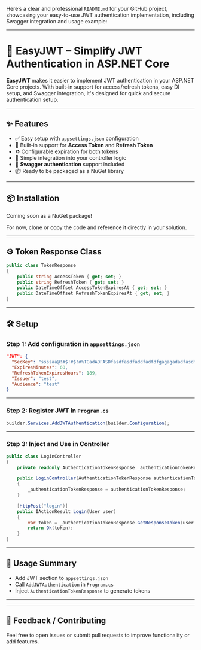 Here’s a clear and professional `README.md` for your GitHub project, showcasing your easy-to-use JWT authentication implementation, including Swagger integration and usage example:

---

# 🔐 EasyJWT – Simplify JWT Authentication in ASP.NET Core

**EasyJWT** makes it easier to implement JWT authentication in your ASP.NET Core projects. With built-in support for access/refresh tokens, easy DI setup, and Swagger integration, it's designed for quick and secure authentication setup.

---

## ✨ Features

* ✅ Easy setup with `appsettings.json` configuration
* 🔐 Built-in support for **Access Token** and **Refresh Token**
* ♻️ Configurable expiration for both tokens
* 🔄 Simple integration into your controller logic
* 📘 **Swagger authentication** support included
* 📦 Ready to be packaged as a NuGet library

---

## 📦 Installation

Coming soon as a NuGet package!

For now, clone or copy the code and reference it directly in your solution.

---

## ⚙️ Token Response Class

```csharp
public class TokenResponse
{
    public string AccessToken { get; set; }
    public string RefreshToken { get; set; }
    public DateTimeOffset AccessTokenExpiresAt { get; set; }
    public DateTimeOffset RefreshTokenExpiresAt { get; set; }
}
```

---

## 🛠️ Setup

### Step 1: Add configuration in `appsettings.json`

```json
"JWT": {
  "SecKey": "ssssaa@!#$!#$!#%TGadADFASDfasdfasdfaddfadfdfgagagadadfasdfafafawsfdaf12adfasfdadfsdadfsadsf",
  "ExpiresMinutes": 60,
  "RefreshTokenExpiresHours": 189,
  "Issuer": "test",
  "Audience": "test"
}
```

---

### Step 2: Register JWT in `Program.cs`

```csharp
builder.Services.AddJWTAuthentication(builder.Configuration);
```

---

### Step 3: Inject and Use in Controller

```csharp
public class LoginController
{
    private readonly AuthenticationTokenResponse _authenticationTokenResponse;

    public LoginController(AuthenticationTokenResponse authenticationTokenResponse)
    {
        _authenticationTokenResponse = authenticationTokenResponse;
    }

    [HttpPost("login")]
    public IActionResult Login(User user)
    {
        var token = _authenticationTokenResponse.GetResponseToken(user.Id, user.UserName);
        return Ok(token);
    }
}
```

---

## 📌 Usage Summary

* Add JWT section to `appsettings.json`
* Call `AddJWTAuthentication` in `Program.cs`
* Inject `AuthenticationTokenResponse` to generate tokens

---

---

## 💬 Feedback / Contributing

Feel free to open issues or submit pull requests to improve functionality or add features.

